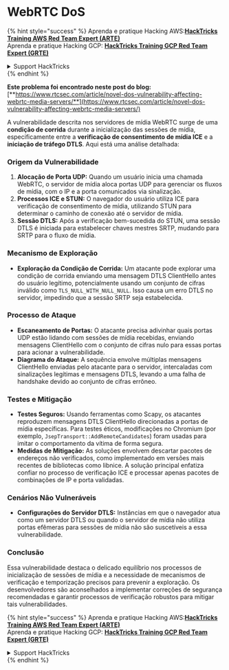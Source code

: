 # WebRTC DoS

{% hint style="success" %}
Aprenda e pratique Hacking AWS:<img src="../../.gitbook/assets/arte.png" alt="" data-size="line">[**HackTricks Training AWS Red Team Expert (ARTE)**](https://training.hacktricks.xyz/courses/arte)<img src="../../.gitbook/assets/arte.png" alt="" data-size="line">\
Aprenda e pratique Hacking GCP: <img src="../../.gitbook/assets/grte.png" alt="" data-size="line">[**HackTricks Training GCP Red Team Expert (GRTE)**<img src="../../.gitbook/assets/grte.png" alt="" data-size="line">](https://training.hacktricks.xyz/courses/grte)

<details>

<summary>Support HackTricks</summary>

* Confira os [**planos de assinatura**](https://github.com/sponsors/carlospolop)!
* **Junte-se ao** 💬 [**grupo do Discord**](https://discord.gg/hRep4RUj7f) ou ao [**grupo do telegram**](https://t.me/peass) ou **siga**-nos no **Twitter** 🐦 [**@hacktricks\_live**](https://twitter.com/hacktricks\_live)**.**
* **Compartilhe truques de hacking enviando PRs para os repositórios do** [**HackTricks**](https://github.com/carlospolop/hacktricks) e [**HackTricks Cloud**](https://github.com/carlospolop/hacktricks-cloud).

</details>
{% endhint %}

**Este problema foi encontrado neste post do blog:** [**https://www.rtcsec.com/article/novel-dos-vulnerability-affecting-webrtc-media-servers/**](https://www.rtcsec.com/article/novel-dos-vulnerability-affecting-webrtc-media-servers/)

A vulnerabilidade descrita nos servidores de mídia WebRTC surge de uma **condição de corrida** durante a inicialização das sessões de mídia, especificamente entre a **verificação de consentimento de mídia ICE** e a **iniciação de tráfego DTLS**. Aqui está uma análise detalhada:

### Origem da Vulnerabilidade

1. **Alocação de Porta UDP:** Quando um usuário inicia uma chamada WebRTC, o servidor de mídia aloca portas UDP para gerenciar os fluxos de mídia, com o IP e a porta comunicados via sinalização.
2. **Processos ICE e STUN:** O navegador do usuário utiliza ICE para verificação de consentimento de mídia, utilizando STUN para determinar o caminho de conexão até o servidor de mídia.
3. **Sessão DTLS:** Após a verificação bem-sucedida do STUN, uma sessão DTLS é iniciada para estabelecer chaves mestres SRTP, mudando para SRTP para o fluxo de mídia.

### Mecanismo de Exploração

* **Exploração da Condição de Corrida:** Um atacante pode explorar uma condição de corrida enviando uma mensagem DTLS ClientHello antes do usuário legítimo, potencialmente usando um conjunto de cifras inválido como `TLS_NULL_WITH_NULL_NULL`. Isso causa um erro DTLS no servidor, impedindo que a sessão SRTP seja estabelecida.

### Processo de Ataque

* **Escaneamento de Portas:** O atacante precisa adivinhar quais portas UDP estão lidando com sessões de mídia recebidas, enviando mensagens ClientHello com o conjunto de cifras nulo para essas portas para acionar a vulnerabilidade.
* **Diagrama do Ataque:** A sequência envolve múltiplas mensagens ClientHello enviadas pelo atacante para o servidor, intercaladas com sinalizações legítimas e mensagens DTLS, levando a uma falha de handshake devido ao conjunto de cifras errôneo.

### Testes e Mitigação

* **Testes Seguros:** Usando ferramentas como Scapy, os atacantes reproduzem mensagens DTLS ClientHello direcionadas a portas de mídia específicas. Para testes éticos, modificações no Chromium (por exemplo, `JsepTransport::AddRemoteCandidates`) foram usadas para imitar o comportamento da vítima de forma segura.
* **Medidas de Mitigação:** As soluções envolvem descartar pacotes de endereços não verificados, como implementado em versões mais recentes de bibliotecas como libnice. A solução principal enfatiza confiar no processo de verificação ICE e processar apenas pacotes de combinações de IP e porta validadas.

### Cenários Não Vulneráveis

* **Configurações do Servidor DTLS:** Instâncias em que o navegador atua como um servidor DTLS ou quando o servidor de mídia não utiliza portas efêmeras para sessões de mídia não são suscetíveis a essa vulnerabilidade.

### Conclusão

Essa vulnerabilidade destaca o delicado equilíbrio nos processos de inicialização de sessões de mídia e a necessidade de mecanismos de verificação e temporização precisos para prevenir a exploração. Os desenvolvedores são aconselhados a implementar correções de segurança recomendadas e garantir processos de verificação robustos para mitigar tais vulnerabilidades.

{% hint style="success" %}
Aprenda e pratique Hacking AWS:<img src="../../.gitbook/assets/arte.png" alt="" data-size="line">[**HackTricks Training AWS Red Team Expert (ARTE)**](https://training.hacktricks.xyz/courses/arte)<img src="../../.gitbook/assets/arte.png" alt="" data-size="line">\
Aprenda e pratique Hacking GCP: <img src="../../.gitbook/assets/grte.png" alt="" data-size="line">[**HackTricks Training GCP Red Team Expert (GRTE)**<img src="../../.gitbook/assets/grte.png" alt="" data-size="line">](https://training.hacktricks.xyz/courses/grte)

<details>

<summary>Support HackTricks</summary>

* Confira os [**planos de assinatura**](https://github.com/sponsors/carlospolop)!
* **Junte-se ao** 💬 [**grupo do Discord**](https://discord.gg/hRep4RUj7f) ou ao [**grupo do telegram**](https://t.me/peass) ou **siga**-nos no **Twitter** 🐦 [**@hacktricks\_live**](https://twitter.com/hacktricks\_live)**.**
* **Compartilhe truques de hacking enviando PRs para os repositórios do** [**HackTricks**](https://github.com/carlospolop/hacktricks) e [**HackTricks Cloud**](https://github.com/carlospolop/hacktricks-cloud).

</details>
{% endhint %}
